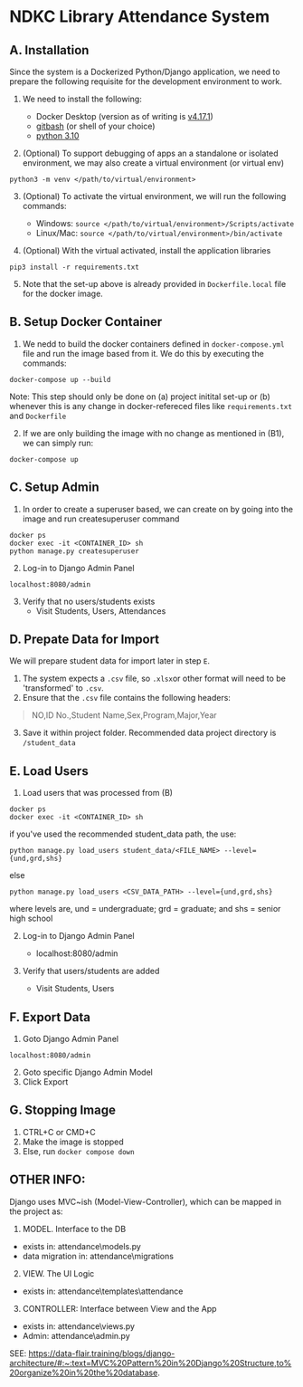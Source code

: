 # NDKC Library Attendance System

## A. Installation
Since the system is a Dockerized Python/Django application, we need to prepare the following requisite for the development environment to work.

1. We need to install the following:
    - Docker Desktop (version as of writing is [v4.17.1](https://www.docker.com/products/docker-desktop/))
    - [gitbash](https://git-scm.com/downloads)  (or shell of your choice)
    - [python 3.10](https://www.python.org/downloads/)

2. (Optional) To support debugging of apps an a standalone or isolated environment, we may also create a virtual environment (or virtual env)
```
python3 -m venv </path/to/virtual/environment>
```

3. (Optional) To activate the virtual environment, we will run the following commands:
    - Windows: `source </path/to/virtual/environment>/Scripts/activate`
    - Linux/Mac: `source </path/to/virtual/environment>/bin/activate`

4. (Optional) With the virtual activated, install the application libraries
```
pip3 install -r requirements.txt
```

5. Note that the set-up above is already provided in `Dockerfile.local` file for the docker image.


## B. Setup Docker Container

1. We nedd to build the docker containers defined in `docker-compose.yml` file and run the image based from it. We do this by executing the commands:
```
docker-compose up --build
```
Note: This step should only be done on (a) project initital set-up or (b) whenever this is any change in docker-refereced files like `requirements.txt` and `Dockerfile`

2. If we are only building the image with no change as mentioned in (B1), we can simply run: 
```
docker-compose up
```


## C. Setup Admin

1. In order to create a superuser based, we can create on by going into the image and run createsuperuser command
```
docker ps
docker exec -it <CONTAINER_ID> sh
python manage.py createsuperuser
```

2. Log-in to Django Admin Panel
```
localhost:8080/admin
```

3. Verify that no users/students exists
    - Visit Students, Users, Attendances


## D. Prepate Data for Import
We will prepare student data for import later in step `E`.

1. The system expects a `.csv` file, so `.xlsx`or other format will need to be 'transformed' to `.csv`.
2. Ensure that the `.csv` file contains the following headers:
>NO,ID No.,Student Name,Sex,Program,Major,Year
3. Save it within project folder. Recommended data project directory is `/student_data`


## E. Load Users

1. Load users that was processed from (B)
```
docker ps
docker exec -it <CONTAINER_ID> sh
```
if you've used the recommended student_data path, the use:
```
python manage.py load_users student_data/<FILE_NAME> --level={und,grd,shs}
```
else
```
python manage.py load_users <CSV_DATA_PATH> --level={und,grd,shs}
```

where levels are,
und = undergraduate; grd = graduate; and shs = senior high school 

2. Log-in to Django Admin Panel
    - localhost:8080/admin

3. Verify that users/students are added
    - Visit Students, Users


## F. Export Data
1. Goto Django Admin Panel
```
localhost:8080/admin
```
2. Goto specific Django Admin Model
3. Click Export


## G. Stopping Image
1. CTRL+C or CMD+C
2. Make the image is stopped
3. Else, run `docker compose down`


## OTHER INFO:

Django uses MVC~ish (Model-View-Controller), which can be mapped in the project as:

1. MODEL. Interface to the DB
 - exists in: attendance\models.py
 - data migration in: attendance\migrations

2. VIEW. The UI Logic
 - exists in: attendance\templates\attendance

3. CONTROLLER: Interface between View and the App
 - exists in: attendance\views.py
 - Admin: attendance\admin.py 

SEE:
https://data-flair.training/blogs/django-architecture/#:~:text=MVC%20Pattern%20in%20Django%20Structure,to%20organize%20in%20the%20database.
